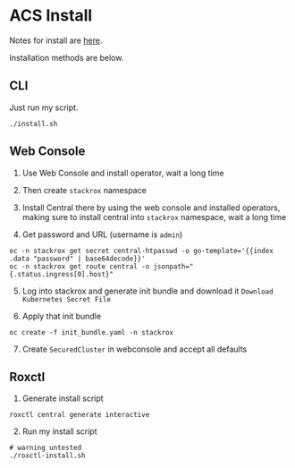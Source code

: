 # ACS Install

Notes for install are [here](https://access.redhat.com/documentation/en-us/red_hat_advanced_cluster_security_for_kubernetes/3.72/html/installing/install-ocp-operator#install-acs-operator_install-ocp-operator).

Installation methods are below.

## CLI
Just run my script.

```shell
./install.sh
```

## Web Console

1. Use Web Console and install operator, wait a long time

2. Then create `stackrox` namespace

3. Install Central there by using the web console and installed operators,
making sure to install central into `stackrox` namespace, wait a long time

4. Get password and URL (username is `admin`)

```shell
oc -n stackrox get secret central-htpasswd -o go-template='{{index .data "password" | base64decode}}'
oc -n stackrox get route central -o jsonpath="{.status.ingress[0].host}"
```

5. Log into stackrox and generate init bundle and download it `Download Kubernetes Secret File`

6. Apply that init bundle

```shell
oc create -f init_bundle.yaml -n stackrox
```

7. Create `SecuredCluster` in webconsole and accept all defaults

## Roxctl

1. Generate install script

```shell
roxctl central generate interactive
```

2. Run my install script

```shell
# warning untested
./roxctl-install.sh
```

